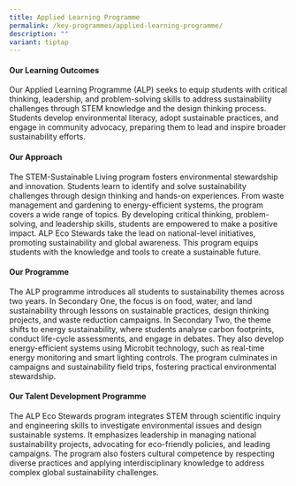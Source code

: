 ```yaml
---
title: Applied Learning Programme
permalink: /key-programmes/applied-learning-programme/
description: ""
variant: tiptap
---
```

<h4><strong>Our Learning Outcomes</strong></h4>
<p>Our Applied Learning Programme (ALP) seeks to equip students with critical
thinking, leadership, and problem-solving skills to address sustainability
challenges through STEM knowledge and the design thinking process. Students
develop environmental literacy, adopt sustainable practices, and engage
in community advocacy, preparing them to lead and inspire broader sustainability
efforts.</p>
<h4><strong>Our Approach</strong></h4>
<p>The STEM-Sustainable Living program fosters environmental stewardship
and innovation. Students learn to identify and solve sustainability challenges
through design thinking and hands-on experiences. From waste management
and gardening to energy-efficient systems, the program covers a wide range
of topics. By developing critical thinking, problem-solving, and leadership
skills, students are empowered to make a positive impact. ALP Eco Stewards
take the lead on national-level initiatives, promoting sustainability and
global awareness. This program equips students with the knowledge and tools
to create a sustainable future.</p>
<h4><strong>Our Programme</strong></h4>
<p>The ALP programme introduces all students to sustainability themes across
two years. In Secondary One, the focus is on food, water, and land sustainability
through lessons on sustainable practices, design thinking projects, and
waste reduction campaigns. In Secondary Two, the theme shifts to energy
sustainability, where students analyse carbon footprints, conduct life-cycle
assessments, and engage in debates. They also develop energy-efficient
systems using Microbit technology, such as real-time energy monitoring
and smart lighting controls. The program culminates in campaigns and sustainability
field trips, fostering practical environmental stewardship.</p>
<h4><strong>Our Talent Development Programme</strong></h4>
<p>The ALP Eco Stewards program integrates STEM through scientific inquiry
and engineering skills to investigate environmental issues and design sustainable
systems. It emphasizes leadership in managing national sustainability projects,
advocating for eco-friendly policies, and leading campaigns. The program
also fosters cultural competence by respecting diverse practices and applying
interdisciplinary knowledge to address complex global sustainability challenges.</p>